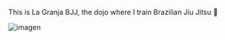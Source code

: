This is La Granja BJJ, the dojo where I train Brazilian Jiu Jitsu 🥋

![imagen](https://user-images.githubusercontent.com/78442505/195175688-156957f9-ba4b-4434-ab11-89dbbb7e750b.png)

